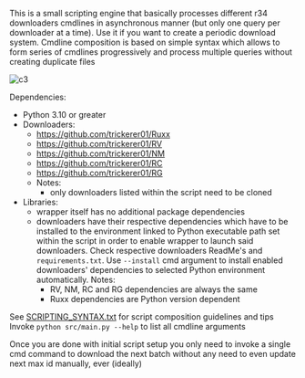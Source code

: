 This is a small scripting engine that basically processes different r34 downloaders cmdlines in asynchronous manner (but only one query per downloader at a time). Use it if you want to create a periodic download system. Cmdline composition is based on simple syntax which allows to form series of cmdlines progressively and process multiple queries without creating duplicate files

![c3](https://user-images.githubusercontent.com/76029665/203684613-3f11e0c9-1a42-4cb5-b56d-3da22b9cb219.gif)

Dependencies:
- Python 3.10 or greater
- Downloaders:
  - https://github.com/trickerer01/Ruxx
  - https://github.com/trickerer01/RV
  - https://github.com/trickerer01/NM
  - https://github.com/trickerer01/RC
  - https://github.com/trickerer01/RG
  - Notes:
    - only downloaders listed within the script need to be cloned
- Libraries:
  - wrapper itself has no additional package dependencies
  - downloaders have their respective dependencies which have to be installed to the environment linked to Python executable path set within the script in order to enable wrapper to launch said downloaders. Check respective downloaders ReadMe's and `requirements.txt`. Use `--install` cmd argument to install enabled downloaders' dependencies to selected Python environment automatically. Notes:
    - RV, NM, RC and RG dependencies are always the same
    - Ruxx dependencies are Python version dependent

See [SCRIPTING_SYNTAX.txt](https://github.com/trickerer01/download-multi-async-wrapper/blob/master/SCRIPTING_SYNTAX.txt) for script composition guidelines and tips  
Invoke `python src/main.py --help` to list all cmdline arguments

Once you are done with initial script setup you only need to invoke a single cmd command to download the next batch without any need to even update next max id manually, ever (ideally)
